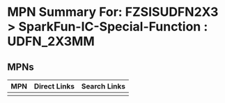 



# MPN Summary For: FZSISUDFN2X3 > SparkFun-IC-Special-Function : UDFN_2X3MM

## MPNs
  

|MPN|Direct Links|Search Links|
| :--- | :--- | :--- |
||||
